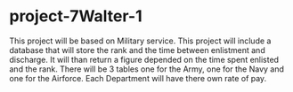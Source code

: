 # project-7Walter-1
This project will be based on Military service.
This project will include a database that will store the rank and the time between enlistment and discharge. 
It will than return a figure depended on the time spent enlisted and the rank.
There will be 3 tables one for the Army, one for the Navy and one for the Airforce.
Each Department will have there own rate of pay.
